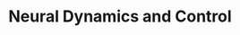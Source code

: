 ---
layout: archive
title: "Neural Dynamics and Control"
permalink: /research/NeuralDynamicsControl
author_profile: true
---